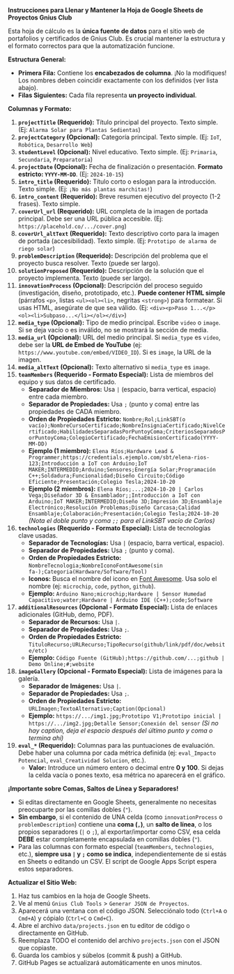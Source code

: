 **Instrucciones para Llenar y Mantener la Hoja de Google Sheets de Proyectos Gnius Club**

Esta hoja de cálculo es la **única fuente de datos** para el sitio web de portafolios y certificados de Gnius Club. Es crucial mantener la estructura y el formato correctos para que la automatización funcione.

**Estructura General:**

- **Primera Fila:** Contiene los **encabezados de columna**. ¡No la modifiques! Los nombres deben coincidir exactamente con los definidos (ver lista abajo).
- **Filas Siguientes:** Cada fila representa **un proyecto individual**.

**Columnas y Formato:**

1.  **`projectTitle` (Requerido):** Título principal del proyecto. Texto simple. (Ej: `Alarma Solar para Plantas Sedientas`)
2.  **`projectCategory` (Opcional):** Categoría principal. Texto simple. (Ej: `IoT`, `Robótica`, `Desarrollo Web`)
3.  **`studentLevel` (Opcional):** Nivel educativo. Texto simple. (Ej: `Primaria`, `Secundaria`, `Preparatoria`)
4.  **`projectDate` (Opcional):** Fecha de finalización o presentación. **Formato estricto: `YYYY-MM-DD`**. (Ej: `2024-10-15`)
5.  **`intro_title` (Requerido):** Título corto o eslogan para la introducción. Texto simple. (Ej: `¡No más plantas marchitas!`)
6.  **`intro_content` (Requerido):** Breve resumen ejecutivo del proyecto (1-2 frases). Texto simple.
7.  **`coverUrl_url` (Requerido):** URL completa de la imagen de portada principal. Debe ser una URL pública accesible. (Ej: `https://placehold.co/.../cover.png`)
8.  **`coverUrl_altText` (Requerido):** Texto descriptivo corto para la imagen de portada (accesibilidad). Texto simple. (Ej: `Prototipo de alarma de riego solar`)
9.  **`problemDescription` (Requerido):** Descripción del problema que el proyecto busca resolver. Texto (puede ser largo).
10. **`solutionProposed` (Requerido):** Descripción de la solución que el proyecto implementa. Texto (puede ser largo).
11. **`innovationProcess` (Opcional):** Descripción del proceso seguido (investigación, diseño, prototipado, etc.). **Puede contener HTML simple** (párrafos `<p>`, listas `<ul><ol><li>`, negritas `<strong>`) para formatear. Si usas HTML, asegúrate de que sea válido. (Ej: `<div><p>Paso 1...</p><ol><li>Subpaso...</li></ol></div>`)
12. **`media_type` (Opcional):** Tipo de medio principal. Escribe `video` o `image`. Si se deja vacío o es inválido, no se mostrará la sección de media.
13. **`media_url` (Opcional):** URL del medio principal. Si `media_type` es `video`, debe ser la **URL de Embed de YouTube** (ej: `https://www.youtube.com/embed/VIDEO_ID`). Si es `image`, la URL de la imagen.
14. **`media_altText` (Opcional):** Texto alternativo si `media_type` es `image`.
15. **`teamMembers` (Requerido - Formato Especial):** Lista de miembros del equipo y sus datos de certificado.
    - **Separador de Miembros:** Usa `|` (espacio, barra vertical, espacio) entre cada miembro.
    - **Separador de Propiedades:** Usa `;` (punto y coma) entre las propiedades de CADA miembro.
    - **Orden de Propiedades Estricto:** `Nombre;Rol;LinkSBT(o vacío);NombreCursoCertificado;NombreInsigniaCertificado;NivelCertificado;HabilidadesSeparadasPorPuntoyComa;CriteriosSeparadosPorPuntoyComa;ColegioCertificado;FechaEmisionCertificado(YYYY-MM-DD)`
    - **Ejemplo (1 miembro):** `Elena Ríos;Hardware Lead & Programmer;https://credentials.ejemplo.com/sbt/elena-rios-123;Introducción a IoT con Arduino;IoT MAKER;INTERMEDIO;Arduino;Sensores;Energía Solar;Programación C++;Soldadura;Funcionalidad;Diseño Circuito;Código Eficiente;Presentación;Colegio Tesla;2024-10-20`
    - **Ejemplo (2 miembros):** `Elena Ríos;...;2024-10-20 | Carlos Vega;Diseñador 3D & Ensamblador;;Introducción a IoT con Arduino;IoT MAKER;INTERMEDIO;Diseño 3D;Impresión 3D;Ensamblaje Electrónico;Resolución Problemas;Diseño Carcasa;Calidad Ensamblaje;Colaboración;Presentación;Colegio Tesla;2024-10-20` _(Nota el doble punto y coma `;;` para el LinkSBT vacío de Carlos)_
16. **`technologies` (Requerido - Formato Especial):** Lista de tecnologías clave usadas.
    - **Separador de Tecnologías:** Usa `|` (espacio, barra vertical, espacio).
    - **Separador de Propiedades:** Usa `;` (punto y coma).
    - **Orden de Propiedades Estricto:** `NombreTecnologia;NombreIconoFontAwesome(sin fa-);Categoria(Hardware/Software/Tool)`
    - **Iconos:** Busca el nombre del icono en [Font Awesome](https://fontawesome.com/search?m=free&s=solid,brands). Usa solo el nombre (ej: `microchip`, `code`, `python`, `github`).
    - **Ejemplo:** `Arduino Nano;microchip;Hardware | Sensor Humedad Capacitivo;water;Hardware | Arduino IDE (C++);code;Software`
17. **`additionalResources` (Opcional - Formato Especial):** Lista de enlaces adicionales (GitHub, demo, PDF).
    - **Separador de Recursos:** Usa `|`.
    - **Separador de Propiedades:** Usa `;`.
    - **Orden de Propiedades Estricto:** `TituloRecurso;URLRecurso;TipoRecurso(github/link/pdf/doc/website/etc)`
    - **Ejemplo:** `Código Fuente (GitHub);https://github.com/...;github | Demo Online;#;website`
18. **`imageGallery` (Opcional - Formato Especial):** Lista de imágenes para la galería.
    - **Separador de Imágenes:** Usa `|`.
    - **Separador de Propiedades:** Usa `;`.
    - **Orden de Propiedades Estricto:** `URLImagen;TextoAlternativo;Caption(Opcional)`
    - **Ejemplo:** `https://.../img1.jpg;Prototipo V1;Prototipo inicial | https://.../img2.jpg;Detalle Sensor;Conexión del sensor` _(Si no hay caption, deja el espacio después del último punto y coma o termina ahí)_
19. **`eval_*` (Requerido):** Columnas para las puntuaciones de evaluación. Debe haber una columna por cada métrica definida (ej: `eval_Impacto Potencial`, `eval_Creatividad Solucion`, etc.).
    - **Valor:** Introduce un número entero o decimal entre **0 y 100**. Si dejas la celda vacía o pones texto, esa métrica no aparecerá en el gráfico.

**¡Importante sobre Comas, Saltos de Línea y Separadores!**

- Si editas directamente en Google Sheets, generalmente no necesitas preocuparte por las comillas dobles (`"`).
- **Sin embargo**, si el contenido de UNA celda (como `innovationProcess` o `problemDescription`) contiene una **coma (`,`)**, un **salto de línea**, o los propios separadores (`|` o `;`), al exportar/importar como CSV, esa celda **DEBE** estar completamente encapsulada en comillas dobles (`"`).
- Para las columnas con formato especial (`teamMembers`, `technologies`, etc.), **siempre usa `|` y `;` como se indica**, independientemente de si estás en Sheets o editando un CSV. El script de Google Apps Script espera estos separadores.

**Actualizar el Sitio Web:**

1.  Haz tus cambios en la hoja de Google Sheets.
2.  Ve al menú `Gnius Club Tools` > `Generar JSON de Proyectos`.
3.  Aparecerá una ventana con el código JSON. Selecciónalo todo (`Ctrl+A` o `Cmd+A`) y cópialo (`Ctrl+C` o `Cmd+C`).
4.  Abre el archivo `data/projects.json` en tu editor de código o directamente en GitHub.
5.  Reemplaza TODO el contenido del archivo `projects.json` con el JSON que copiaste.
6.  Guarda los cambios y súbelos (commit & push) a GitHub.
7.  GitHub Pages se actualizará automáticamente en unos minutos.
